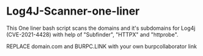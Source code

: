 # Log4J-Scanner-one-liner

This One liner bash script scans the domains and it's subdomains for Log4j (CVE-2021-4428)
with help of "Subfinder", "HTTPX" and "httprobe".

REPLACE domain.com and BURPC.LINK with your own burpcollaborator link
